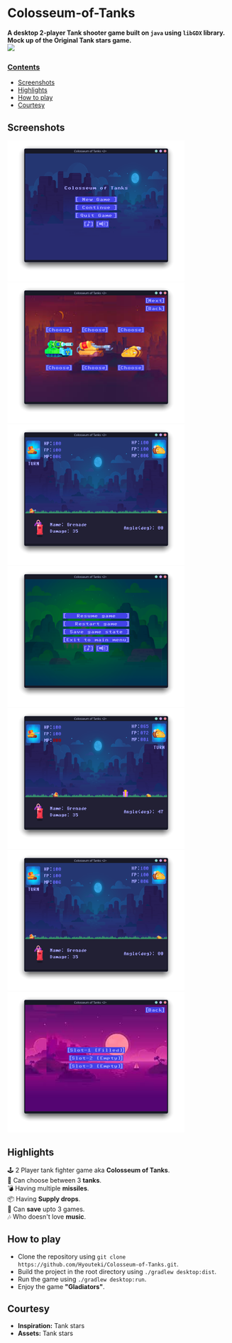 # Colosseum-of-Tanks

**A desktop 2-player Tank shooter game built on `java` using `libGDX` library.**<br>
**Mock up of the Original Tank stars game.**<br>
<a href="https://github.com/Hyouteki/Colosseum-of-Tanks/blob/main/LICENSE.md"> <img 
src="https://img.shields.io/badge/License-MIT%20license-green"/>

### Contents
- [Screenshots](#screenshots)
- [Highlights](#highlights)
- [How to play](#how-to-play)
- [Courtesy](#courtesy)

## Screenshots

<img 
src="https://github.com/Hyouteki/Colosseum-of-Tanks/blob/main/screenshots/start-screen.png" width="400" height="317"> <img 
src="https://github.com/Hyouteki/Colosseum-of-Tanks/blob/main/screenshots/choose-tank-screen.png" width="400" height="317"> <img 
src="https://github.com/Hyouteki/Colosseum-of-Tanks/blob/main/screenshots/game-screen.png" width="400" height="317"> <img 
src="https://github.com/Hyouteki/Colosseum-of-Tanks/blob/main/screenshots/pause-screen.png" width="400" height="317"> <img 
src="https://github.com/Hyouteki/Colosseum-of-Tanks/blob/main/screenshots/drop-game-screen.png" width="400" height="317"> <img 
src="https://github.com/Hyouteki/Colosseum-of-Tanks/blob/main/screenshots/game-screen.png" width="400" height="317"> <img 
src="https://github.com/Hyouteki/Colosseum-of-Tanks/blob/main/screenshots/select-saved-game-screen.png" width="400" height="317"> 

## Highlights
🕹️ 2 Player tank fighter game aka __Colosseum of Tanks__.<br>
🚜 Can choose between 3 __tanks__.<br>
💣 Having multiple __missiles__.<br>
📦 Having __Supply drops__.<br>
💾 Can __save__ upto 3 games.<br>
🎶 Who doesn't love __music__.

## How to play
- Clone the repository using `git clone https://github.com/Hyouteki/Colosseum-of-Tanks.git`.
- Build the project in the root directory using `./gradlew desktop:dist`.
- Run the game using `./gradlew desktop:run`.
- Enjoy the game __"Gladiators"__.

## Courtesy
- __Inspiration:__ Tank stars 
- __Assets:__ Tank stars 
